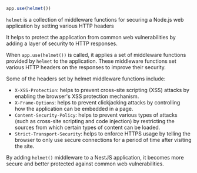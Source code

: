 ```ts
app.use(helmet())
```

`helmet` is a collection of middleware functions for securing a Node.js web application by setting various HTTP headers

It helps to protect the application from common web vulnerabilities by adding a layer of security to HTTP responses.


When `app.use(helmet())` is called, it applies a set of middleware functions provided by `helmet` to the application. These middleware functions set various HTTP headers on the responses to improve their security.


Some of the headers set by helmet middleware functions include:

- `X-XSS-Protection`: helps to prevent cross-site scripting (XSS) attacks by enabling the browser's XSS protection mechanism.
- `X-Frame-Options`: helps to prevent clickjacking attacks by controlling how the application can be embedded in a page.
- `Content-Security-Policy`: helps to prevent various types of attacks (such as cross-site scripting and code injection) by restricting the sources from which certain types of content can be loaded.
- `Strict-Transport-Security`: helps to enforce HTTPS usage by telling the browser to only use secure connections for a period of time after visiting the site.

By adding `helmet()` middleware to a NestJS application, it becomes more secure and better protected against common web vulnerabilities.